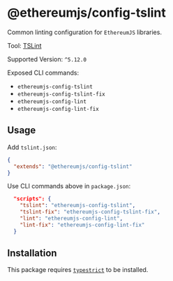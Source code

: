 # @ethereumjs/config-tslint

Common linting configuration for `EthereumJS` libraries.

Tool: [TSLint](https://palantir.github.io/tslint/)

Supported Version: `^5.12.0`

Exposed CLI commands:

- `ethereumjs-config-tslint`
- `ethereumjs-config-tslint-fix`
- `ethereumjs-config-lint`
- `ethereumjs-config-lint-fix`

## Usage

Add `tslint.json`:

```json
{
  "extends": "@ethereumjs/config-tslint"
}
```

Use CLI commands above in `package.json`:

```json
  "scripts": {
    "tslint": "ethereumjs-config-tslint",
    "tslint-fix": "ethereumjs-config-tslint-fix",
    "lint": "ethereumjs-config-lint",
    "lint-fix": "ethereumjs-config-lint-fix"
  }
```

## Installation

This package requires [`typestrict`](https://github.com/krzkaczor/TypeStrict) to be installed.

